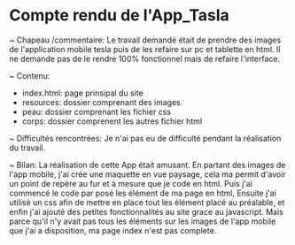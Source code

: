 # Compte rendu de l'App_Tasla

~ Chapeau /commentaire:
  Le travail demandé était de prendre des images de l'application mobile tesla puis de les refaire sur pc et tablette en html. Il ne demande pas de le rendre 100%     fonctionnel mais de refaire l'interface.

~ Contenu:
  - index.html: page prinsipal du site
  - resources: dossier comprenant des images
  - peau: dossier comprenant les fichier css
  - corps: dossier comprenent les autres fichier html
  
~ Difficultés rencontrées:
  Je n'ai pas eu de difficulté pendant la réalisation du travail.

~ Bilan:
  La réalisation de cette App était amusant. En partant des images de l'app mobile, j'ai crée une maquette en vue paysage, cela ma permit d'avoir un point de repère au fur et à mesure que je code en html. Puis j'ai commencé le code par posé les élément de ma page en html, Ensuite j'ai utilisé un css afin de mettre en place tout les élément placé au préalable, et enfin j'ai ajouté des petites fonctionnalités au site grace au javascript.
  Mais parce qu'il n'y avait pas tous les éléments sur les images de l'app mobile que j'ai a disposition, ma page index n'est pas complete.
